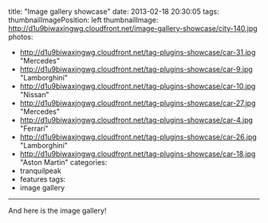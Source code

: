 title: "Image gallery showcase"
date: 2013-02-18 20:30:05
tags:
thumbnailImagePosition: left
thumbnailImage: http://d1u9biwaxjngwg.cloudfront.net/image-gallery-showcase/city-140.jpg
photos:
- http://d1u9biwaxjngwg.cloudfront.net/tag-plugins-showcase/car-31.jpg "Mercedes"
- http://d1u9biwaxjngwg.cloudfront.net/tag-plugins-showcase/car-9.jpg "Lamborghini"
- http://d1u9biwaxjngwg.cloudfront.net/tag-plugins-showcase/car-10.jpg "Nissan"
- http://d1u9biwaxjngwg.cloudfront.net/tag-plugins-showcase/car-27.jpg "Mercedes"
- http://d1u9biwaxjngwg.cloudfront.net/tag-plugins-showcase/car-4.jpg "Ferrari"
- http://d1u9biwaxjngwg.cloudfront.net/tag-plugins-showcase/car-26.jpg "Lamborghini"
- http://d1u9biwaxjngwg.cloudfront.net/tag-plugins-showcase/car-18.jpg "Aston Martin"
categories:
- tranquilpeak
- features
tags:
- image gallery
---

And here is the image gallery!
<!-- more -->